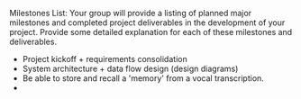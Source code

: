 Milestones List:
Your group will provide a listing of planned major milestones and completed project deliverables in the development of your project. Provide some detailed explanation for each of these milestones and deliverables.

- Project kickoff + requirements consolidation
- System architecture + data flow design (design diagrams)
- Be able to store and recall a 'memory' from a vocal transcription.
- 
